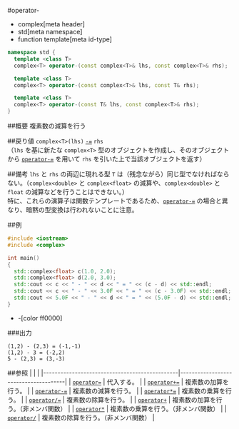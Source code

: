 #operator-
* complex[meta header]
* std[meta namespace]
* function template[meta id-type]

```cpp
namespace std {
  template <class T>
  complex<T> operator-(const complex<T>& lhs, const complex<T>& rhs);

  template <class T>
  complex<T> operator-(const complex<T>& lhs, const T& rhs);

  template <class T>
  complex<T> operator-(const T& lhs, const complex<T>& rhs);
}
```

##概要
複素数の減算を行う


##戻り値
`complex<T>(lhs)` [`-=`](complex/op_minus_assign.md) `rhs`  
（`lhs` を基に新たな `complex<T>` 型のオブジェクトを作成し、そのオブジェクトから [`operator-=`](complex/op_minus_assign.md) を用いて `rhs` を引いた上で当該オブジェクトを返す）


##備考
`lhs` と `rhs` の両辺に現れる型 `T` は（残念ながら）同じ型でなければならない。（`complex<double>` と `complex<float>` の減算や、`complex<double>` と `float` の減算などを行うことはできない。）  
特に、これらの演算子は関数テンプレートであるため、[`operator-=`](complex/op_minus_assign.md) の場合と異なり、暗黙の型変換は行われないことに注意。


##例
```cpp
#include <iostream>
#include <complex>

int main()
{
  std::complex<float> c(1.0, 2.0);
  std::complex<float> d(2.0, 3.0);
  std::cout << c << " - " << d << " = " << (c - d) << std::endl;
  std::cout << c << " - " << 3.0F << " = " << (c - 3.0F) << std::endl;
  std::cout << 5.0F << " - " << d << " = " << (5.0F - d) << std::endl;
}
```
* -[color ff0000]

###出力
```
(1,2) - (2,3) = (-1,-1)
(1,2) - 3 = (-2,2)
5 - (2,3) = (3,-3)
```


##参照
|                                               |                                      |
|-----------------------------------------------|--------------------------------------|
| [`operator=`](complex/op_assign.md)           | 代入する。                           |
| [`operator+=`](complex/op_plus_assign.md)     | 複素数の加算を行う。                 |
| [`operator-=`](complex/op_minus_assign.md)    | 複素数の減算を行う。                 |
| [`operator*=`](complex/op_multiply_assign.md) | 複素数の乗算を行う。                 |
| [`operator/=`](complex/op_divide_assign.md)   | 複素数の除算を行う。                 |
| [`operator+`](op_plus.md)                     | 複素数の加算を行う。（非メンバ関数） |
| [`operator*`](op_multiply.md)                 | 複素数の乗算を行う。（非メンバ関数） |
| [`operator/`](op_divide.md)                   | 複素数の除算を行う。（非メンバ関数） |
